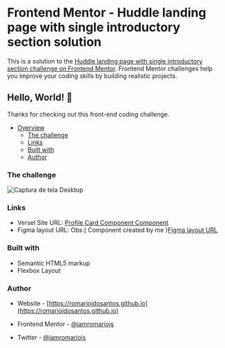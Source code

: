 # Frontend Mentor - Huddle landing page with single introductory section solution

This is a solution to the [Huddle landing page with single introductory section challenge on Frontend Mentor](https://www.frontendmentor.io/challenges/huddle-landing-page-with-a-single-introductory-section-B_2Wvxgi0). Frontend Mentor challenges help you improve your coding skills by building realistic projects. 

## Hello, World! 👋 

Thanks for checking out this front-end coding challenge.

- [Overview](#overview)
  - [The challenge](#the-challenge)
  - [Links](#links)
  - [Built with](#built-with)
  - [Author](#author)

### The challenge 

![Captura de tela Desktop](/design/desktop-preview.jpg)

### Links

- Versel Site URL: [Profile Card Component Component](https://huddle-landing-page-seven-coral.vercel.app/)
- Figma layout URL: Obs:( Component created by me )[Figma layout URL](https://www.figma.com/file/HEMj30BB0txTIXarBfpFFl/Huddle-landing-page-with-a-single-introductory-section?node-id=0%3A1)

### Built with 

- Semantic HTML5 markup
- Flexbox Layout

### Author 

- Website - [https://romariojdosantos.github.io](https://romariojdosantos.github.io)

- Frontend Mentor - [@iamromariojs](https://www.frontendmentor.io/profile/iamromariojs)

- Twitter - [@iamromariojs](https://www.twitter.com/iamromariojs)
